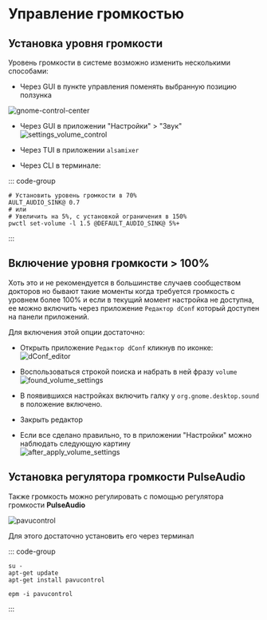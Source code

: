 # Управление громкостью

## Установка уровня громкости

Уровень громкости в системе возможно изменить несколькими способами:

- Через GUI в пункте управления поменять выбранную позицию ползунка
  
![gnome-control-center](/gnome-volume-control/gnome-control-center.png)

- Через GUI в приложении "Настройки" > "Звук"
![settings_volume_control](/gnome-volume-control/gnome-settings-volume-control.png)

- Через TUI в приложении `alsamixer`

- Через CLI в терминале:

::: code-group

```shell[wireplumber]
# Установить уровень громкости в 70%
AULT_AUDIO_SINK@ 0.7
# или 
# Увеличить на 5%, с установкой ограничения в 150%
pwctl set-volume -l 1.5 @DEFAULT_AUDIO_SINK@ 5%+
```

:::

## Включение уровня громкости > 100%

Хоть это и не рекомендуется в большинстве случаев сообществом докторов
но бывают такие моменты когда требуется громкость с уровнем более 100%
и если в текущий момент настройка не доступна, ее можно включить через
приложение `Редактор dConf` который доступен на панели приложений.

Для включения этой опции достаточно:

- Открыть приложение `Редактор dConf` кликнув по иконке:\
![dConf_editor](/gnome-volume-control/dconf-editor.png)
  
- Воспользоваться строкой поиска и набрать в ней фразу `volume`\
![found_volume_settings](/gnome-volume-control/found-volume-settings.png)

- В появившихся настройках включить галку у `org.gnome.desktop.sound` в положение включено.
- Закрыть редактор

- Если все сделано правильно, то в приложении "Настройки" можно наблюдать следующую картину\
![after_apply_volume_settings](/gnome-volume-control/after-volume-settings-apply.png)

## Установка регулятора громкости PulseAudio

Также громкость можно регулировать с помощью регулятора громкости **PulseAudio**
  
![pavucontrol](/gnome-volume-control/pavucontrol.png)

Для этого достаточно установить его через терминал

::: code-group

```shell[apt-get]
su -
apt-get update
apt-get install pavucontrol
```

```shell[epm]
epm -i pavucontrol
```
::: 